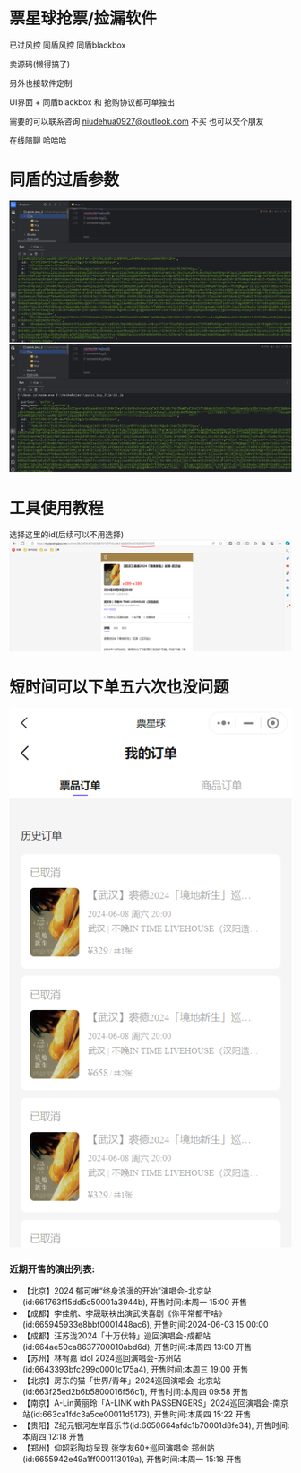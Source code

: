 # 票星球抢票/捡漏软件

已过风控
同盾风控  同盾blackbox

卖源码(懒得搞了)

另外也接软件定制

UI界面 + 同盾blackbox 和 抢购协议都可单独出


需要的可以联系咨询   niudehua0927@outlook.com 
不买 也可以交个朋友 

在线陪聊  哈哈哈

# 同盾的过盾参数
![img.png](images/img3.png)
![img.png](images/img4.png)

# 工具使用教程
选择这里的id(后续可以不用选择)
![img.png](images/img.png)

# 短时间可以下单五六次也没问题
![img.png](images/img1.png)

<!-- SHOW_START -->
### 近期开售的演出列表: 
- 【北京】2024 郁可唯“终身浪漫的开始”演唱会-北京站(id:661763f15dd5c50001a3944b), 开售时间:本周一 15:00 开售
- 【成都】李佳航、李晟联袂出演武侠喜剧《你平常都干啥》(id:665945933e8bbf0001448ac6), 开售时间:2024-06-03 15:00:00
- 【成都】汪苏泷2024「十万伏特」巡回演唱会-成都站(id:664ae50ca8637700010abd6d), 开售时间:本周四 13:00 开售
- 【苏州】林宥嘉 idol 2024巡回演唱会-苏州站(id:6643393bfc299c0001c175a4), 开售时间:本周三 19:00 开售
- 【北京】房东的猫「世界/青年」2024巡回演唱会-北京站(id:663f25ed2b6b5800016f56c1), 开售时间:本周四 09:58 开售
- 【南京】A-Lin黄丽玲「A-LINK with PASSENGERS」2024巡回演唱会-南京站(id:663ca1fdc3a5ce00011d5173), 开售时间:本周四 15:22 开售
- 【贵阳】Z纪元银河左岸音乐节(id:6650664afdc1b70001d8fe34), 开售时间:本周四 12:18 开售
- 【郑州】仰韶彩陶坊呈现 张学友60+巡回演唱会 郑州站(id:6655942e49a1ff000113019a), 开售时间:本周一 15:18 开售

<!-- SHOW_END -->